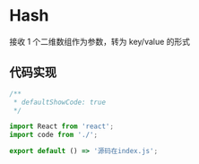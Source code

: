 # Hash

接收 1 个二维数组作为参数，转为 key/value 的形式

## 代码实现

```jsx
/**
 * defaultShowCode: true
 */

import React from 'react';
import code from './';

export default () => '源码在index.js';
```

